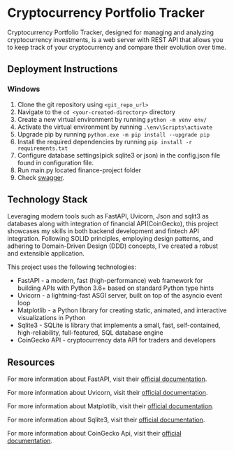 # Cryptocurrency Portfolio Tracker

Cryptocurrency Portfolio Tracker, designed for managing and analyzing cryptocurrency investments, is a web server with REST API that allows you to keep track of your cryptocurrency and compare their evolution over time.

## Deployment Instructions

### Windows
1. Clone the git repository using `<git_repo_url>`
2. Navigate to the `cd <your-created-directory>` directory
3. Create a new virtual environment by running `python -m venv env/`
4. Activate the virtual environment by running `.\env\Scripts\activate`
5. Upgrade pip by running `python.exe -m pip install --upgrade pip`
6. Install the required dependencies by running `pip install -r requirements.txt`
7. Configure database settings(pick sqlite3 or json) in the config.json file found in configuration file.
8. Run main.py located finance-project folder
9. Check [swagger](http://127.0.0.1:8000/docs). 

## Technology Stack
Leveraging modern tools such as FastAPI, Uvicorn, Json and sqlit3 as databases along with integration of financial API(CoinGecko), this project showcases my skills in both backend development and fintech API integration.
Following SOLID principles, employing design patterns, and adhering to Domain-Driven Design (DDD) concepts, I've created a robust and extensible application.

This project uses the following technologies:
* FastAPI - a modern, fast (high-performance) web framework for building APIs with Python 3.6+ based on standard Python type hints
* Uvicorn - a lightning-fast ASGI server, built on top of the asyncio event loop
* Matplotlib - a Python library for creating static, animated, and interactive visualizations in Python
* Sqlite3 - SQLite is library that implements a small, fast, self-contained, high-reliability, full-featured, SQL database engine
* CoinGecko API - cryptocurrency data API for traders and developers

## Resources
For more information about FastAPI, visit their [official documentation](https://fastapi.tiangolo.com/).

For more information about Uvicorn, visit their [official documentation](https://www.uvicorn.org/).

For more information about Matplotlib, visit their [official documentation](https://matplotlib.org/stable/index.html).

For more information about Sqlite3, visit their [official documentation](https://www.sqlite.org/index.html).

For more information about CoinGecko Api, visit their [official documentation](https://www.coingecko.com/en/api).
